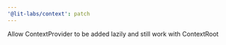 ```yaml
---
'@lit-labs/context': patch
---
```


Allow ContextProvider to be added lazily and still work with ContextRoot
